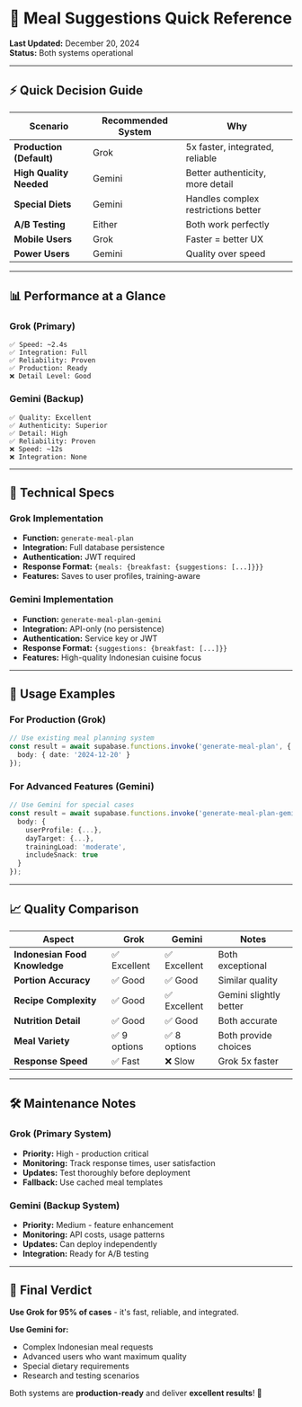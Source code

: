 # 🚀 Meal Suggestions Quick Reference

**Last Updated:** December 20, 2024  
**Status:** Both systems operational

---

## ⚡ Quick Decision Guide

| Scenario | Recommended System | Why |
|----------|-------------------|-----|
| **Production (Default)** | Grok | 5x faster, integrated, reliable |
| **High Quality Needed** | Gemini | Better authenticity, more detail |
| **Special Diets** | Gemini | Handles complex restrictions better |
| **A/B Testing** | Either | Both work perfectly |
| **Mobile Users** | Grok | Faster = better UX |
| **Power Users** | Gemini | Quality over speed |

---

## 📊 Performance at a Glance

### Grok (Primary)
```
✅ Speed: ~2.4s
✅ Integration: Full
✅ Reliability: Proven
✅ Production: Ready
❌ Detail Level: Good
```

### Gemini (Backup)
```
✅ Quality: Excellent
✅ Authenticity: Superior
✅ Detail: High
✅ Reliability: Proven
❌ Speed: ~12s
❌ Integration: None
```

---

## 🔧 Technical Specs

### Grok Implementation
- **Function:** `generate-meal-plan`
- **Integration:** Full database persistence
- **Authentication:** JWT required
- **Response Format:** `{meals: {breakfast: {suggestions: [...]}}}`
- **Features:** Saves to user profiles, training-aware

### Gemini Implementation
- **Function:** `generate-meal-plan-gemini`
- **Integration:** API-only (no persistence)
- **Authentication:** Service key or JWT
- **Response Format:** `{suggestions: {breakfast: [...]}}`
- **Features:** High-quality Indonesian cuisine focus

---

## 🎯 Usage Examples

### For Production (Grok)
```typescript
// Use existing meal planning system
const result = await supabase.functions.invoke('generate-meal-plan', {
  body: { date: '2024-12-20' }
});
```

### For Advanced Features (Gemini)
```typescript
// Use Gemini for special cases
const result = await supabase.functions.invoke('generate-meal-plan-gemini', {
  body: {
    userProfile: {...},
    dayTarget: {...},
    trainingLoad: 'moderate',
    includeSnack: true
  }
});
```

---

## 📈 Quality Comparison

| Aspect | Grok | Gemini | Notes |
|--------|------|--------|-------|
| **Indonesian Food Knowledge** | ✅ Excellent | ✅ Excellent | Both exceptional |
| **Portion Accuracy** | ✅ Good | ✅ Good | Similar quality |
| **Recipe Complexity** | ✅ Good | ✅ Excellent | Gemini slightly better |
| **Nutrition Detail** | ✅ Good | ✅ Good | Both accurate |
| **Meal Variety** | ✅ 9 options | ✅ 8 options | Both provide choices |
| **Response Speed** | ✅ Fast | ❌ Slow | Grok 5x faster |

---

## 🛠️ Maintenance Notes

### Grok (Primary System)
- **Priority:** High - production critical
- **Monitoring:** Track response times, user satisfaction
- **Updates:** Test thoroughly before deployment
- **Fallback:** Use cached meal templates

### Gemini (Backup System)
- **Priority:** Medium - feature enhancement
- **Monitoring:** API costs, usage patterns
- **Updates:** Can deploy independently
- **Integration:** Ready for A/B testing

---

## 🎯 Final Verdict

**Use Grok for 95% of cases** - it's fast, reliable, and integrated.

**Use Gemini for:**
- Complex Indonesian meal requests
- Advanced users who want maximum quality
- Special dietary requirements
- Research and testing scenarios

Both systems are **production-ready** and deliver **excellent results**! 🎉
